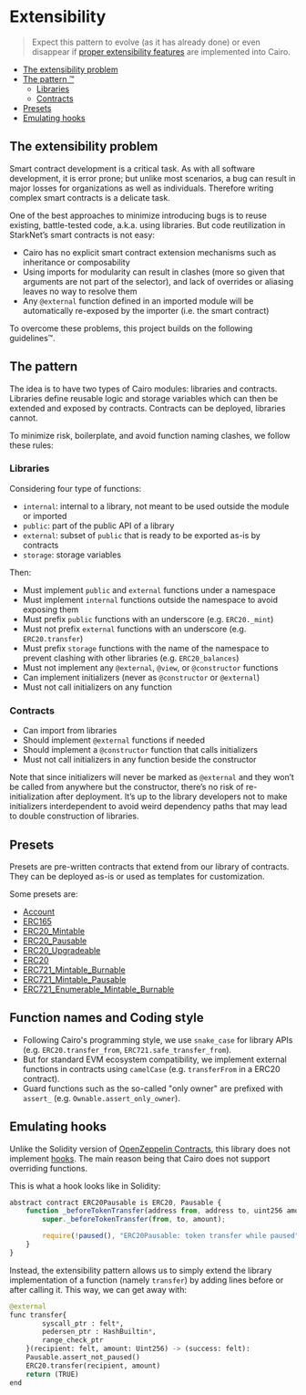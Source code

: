 # Extensibility

> Expect this pattern to evolve (as it has already done) or even disappear if [proper extensibility features](https://community.starknet.io/t/contract-extensibility-pattern/210/11?u=martriay) are implemented into Cairo.

* [The extensibility problem](#the-extensibility-problem)
* [The pattern ™️](#the-pattern)
  * [Libraries](#libraries)
  * [Contracts](#contracts)
* [Presets](#presets)
* [Emulating hooks](#emulating-hooks)

## The extensibility problem

Smart contract development is a critical task. As with all software development, it is error prone; but unlike most scenarios, a bug can result in major losses for organizations as well as individuals. Therefore writing complex smart contracts is a delicate task.

One of the best approaches to minimize introducing bugs is to reuse existing, battle-tested code, a.k.a. using libraries. But code reutilization in StarkNet’s smart contracts is not easy:

* Cairo has no explicit smart contract extension mechanisms such as inheritance or composability
* Using imports for modularity can result in clashes (more so given that arguments are not part of the selector), and lack of overrides or aliasing leaves no way to resolve them
* Any `@external` function defined in an imported module will be automatically re-exposed by the importer (i.e. the smart contract)

To overcome these problems, this project builds on the following guidelines™.

## The pattern

The idea is to have two types of Cairo modules: libraries and contracts. Libraries define reusable logic and storage variables which can then be extended and exposed by contracts. Contracts can be deployed, libraries cannot.

To minimize risk, boilerplate, and avoid function naming clashes, we follow these rules:

### Libraries

Considering four type of functions:

- `internal`: internal to a library, not meant to be used outside the module or imported
- `public`: part of the public API of a library
- `external`: subset of `public` that is ready to be exported as-is by contracts
- `storage`: storage variables

Then:

* Must implement `public` and `external` functions under a namespace
* Must implement `internal` functions outside the namespace to avoid exposing them
* Must prefix `public` functions with an underscore (e.g. `ERC20._mint`)
* Must not prefix `external` functions with an underscore (e.g. `ERC20.transfer`)
* Must prefix `storage` functions with the name of the namespace to prevent clashing with other libraries (e.g. `ERC20_balances`)
* Must not implement any `@external`, `@view`, or `@constructor` functions
* Can implement initializers (never as `@constructor` or `@external`)
* Must not call initializers on any function

### Contracts

* Can import from libraries
* Should implement `@external` functions if needed
* Should implement a `@constructor` function that calls initializers
* Must not call initializers in any function beside the constructor

Note that since initializers will never be marked as `@external` and they won’t be called from anywhere but the constructor, there’s no risk of re-initialization after deployment. It’s up to the library developers not to make initializers interdependent to avoid weird dependency paths that may lead to double construction of libraries.

## Presets

Presets are pre-written contracts that extend from our library of contracts. They can be deployed as-is or used as templates for customization.

Some presets are:

* [Account](../src/openzeppelin/account/Account.cairo)
* [ERC165](../tests/mocks/ERC165.cairo)
* [ERC20_Mintable](../src/openzeppelin/token/erc20/ERC20_Mintable.cairo)
* [ERC20_Pausable](../src/openzeppelin/token/erc20/ERC20_Pausable.cairo)
* [ERC20_Upgradeable](../src/openzeppelin/token/erc20/ERC20_Upgradeable.cairo)
* [ERC20](../src/openzeppelin/token/erc20/ERC20.cairo)
* [ERC721_Mintable_Burnable](../src/openzeppelin/token/erc721/ERC721_Mintable_Burnable.cairo)
* [ERC721_Mintable_Pausable](../src/openzeppelin/token/erc721/ERC721_Mintable_Pausable.cairo)
* [ERC721_Enumerable_Mintable_Burnable](../src/openzeppelin/token/erc721_enumerable/ERC721_Enumerable_Mintable_Burnable.cairo)

## Function names and Coding style

* Following Cairo's programming style, we use `snake_case` for library APIs (e.g. `ERC20.transfer_from`, `ERC721.safe_transfer_from`).
* But for standard EVM ecosystem compatibility, we implement external functions in contracts using `camelCase` (e.g. `transferFrom` in a ERC20 contract).
* Guard functions such as the so-called "only owner" are prefixed with `assert_` (e.g. `Ownable.assert_only_owner`).

## Emulating hooks

Unlike the Solidity version of [OpenZeppelin Contracts](https://github.com/OpenZeppelin/openzeppelin-contracts), this library does not implement [hooks](https://docs.openzeppelin.com/contracts/4.x/extending-contracts#using-hooks). The main reason being that Cairo does not support overriding functions.

This is what a hook looks like in Solidity:

```js
abstract contract ERC20Pausable is ERC20, Pausable {
    function _beforeTokenTransfer(address from, address to, uint256 amount) internal virtual override {
        super._beforeTokenTransfer(from, to, amount);

        require(!paused(), "ERC20Pausable: token transfer while paused");
    }
}
```

Instead, the extensibility pattern allows us to simply extend the library implementation of a function (namely `transfer`) by adding lines before or after calling it. This way, we can get away with:

```python
@external
func transfer{
        syscall_ptr : felt*, 
        pedersen_ptr : HashBuiltin*,
        range_check_ptr
    }(recipient: felt, amount: Uint256) -> (success: felt):
    Pausable.assert_not_paused()
    ERC20.transfer(recipient, amount)
    return (TRUE)
end
```

